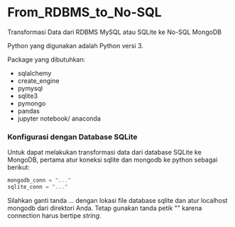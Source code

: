 # From_RDBMS_to_No-SQL
Transformasi Data dari RDBMS MySQL atau SQLite ke No-SQL MongoDB

Python yang digunakan adalah Python versi 3.

Package yang dibutuhkan:
- sqlalchemy 
- create_engine
- pymysql
- sqlite3
- pymongo
- pandas
- jupyter notebook/ anaconda

### Konfigurasi dengan Database SQLite

Untuk dapat melakukan transformasi data dari database SQLite ke MongoDB, pertama atur koneksi sqlite dan mongodb ke python sebagai berikut:

```python
mongodb_conn = "..."
sqlite_conn = "..."
```

Silahkan ganti tanda ... dengan lokasi file database sqlite dan atur localhost mongodb dari direktori Anda. Tetap gunakan tanda petik "" karena connection harus bertipe _string_.

